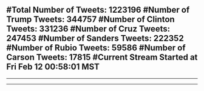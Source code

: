 #Total Number of Tweets: 1223196 
#Number of Trump Tweets: 344757
#Number of Clinton Tweets: 331236
#Number of Cruz Tweets: 247453
#Number of Sanders Tweets: 222352
#Number of Rubio Tweets: 59586
#Number of Carson Tweets: 17815
#Current Stream Started at Fri Feb 12 00:58:01 MST
---
---
---

